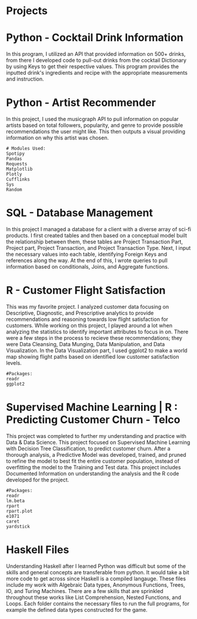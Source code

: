 

# Projects 

  # Python - Cocktail Drink Information
In this program, I utilized an API that provided information on 500+ drinks, from there I developed code to pull-out drinks from the cocktail Dictionary by using Keys to get their respective values. This program provides the inputted drink's ingredients and recipe with the appropriate measurements and instruction.

  # Python - Artist Recommender 
In this project, I used the musicgraph API to pull information on popular artists based on total followers, popularity, and genre to provide possible recommendations the user might like. This then outputs a visual providing information on why this artist was chosen. 
  
    # Modules Used: 
    Spotipy
    Pandas
    Requests
    Matplotlib
    Plotly
    Cufflinks
    Sys
    Random
   
# SQL - Database Management
In this project I managed a database for a client with a diverse array of sci-fi products. I first created tables and then based on a conceptual model built the relationship between them, these tables are Project Transaction Part, Project part, Project Transaction, and Project Transaction Type. Next, I input the necessary values into each table, identifying Foreign Keys and references along the way. At the end of this, I wrote queries to pull information based on conditionals, Joins, and Aggregate functions.

# R - Customer Flight Satisfaction 
This was my favorite project. I analyzed customer data focusing on Descriptive, Diagnostic, and Prescriptive analytics to provide recommendations and reasoning towards low flight satisfaction for customers. While working on this project, I played around a lot when analyzing the statistics to identify important attributes to focus in on. There were a few steps in the process to recieve these recommendations; they were Data Cleansing, Data Munging, Data Manipulation, and Data Visualization. In the Data Visualization part, I used ggplot2 to make a world map showing flight paths based on identified low customer satisfaction levels.

    #Packages:
    readr 
    ggplot2
    
  # Supervised Machine Learning | R : Predicting Customer Churn - Telco 
This project was completed to further my understanding and practice with Data & Data Science. This project focused on Supervised Machine Learning with  Decision Tree Classification, to predict customer churn. After a thorough analysis, a Predictive Model was developed, trained, and pruned to refine the model to best fit the entire customer population, instead of overfitting the model to the Training and Test data. This project includes Documented Information on understanding the analysis and the R code developed for the project.

    #Packages:
    readr
    lm.beta
    rpart 
    rpart.plot
    e1071
    caret 
    yardstick

   # Haskell Files 
Understanding Haskell after I learned Python was difficult but some of the skills and general concepts are transferable from python. It would take a bit more code to get across since Haskell is a compiled langauge. These files include my work with Algebraic Data types, Anonymous Functions, Trees, IO, and Turing Machines. There are a few skills that are sprinkled throughout these works like List Comprehension, Nested Functions, and Loops. Each folder contains the necessary files to run the full programs, for example the defined data types constructed for the game.
 
 
 



